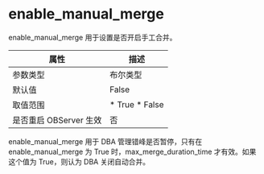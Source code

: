 enable_manual_merge 
========================================

enable_manual_merge 用于设置是否开启手工合并。


|      **属性**      |                                                 **描述**                                                 |
|------------------|--------------------------------------------------------------------------------------------------------|
| 参数类型             | 布尔类型                                                                                                   |
| 默认值              | False                                                                                                  |
| 取值范围             | * True   * False    |
| 是否重启 OBServer 生效 | 否                                                                                                      |



enable_manual_merge 用于 DBA 管理错峰是否暂停，只有在 enable_manual_merge 为 True 时，max_merge_duration_time 才有效。如果这个值为 True，则认为 DBA 关闭自动合并。
